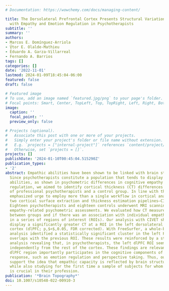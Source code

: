 ```yaml
---
# Documentation: https://wowchemy.com/docs/managing-content/

title: The Dorsolateral Prefrontal Cortex Presents Structural Variations Associated
  with Empathy and Emotion Regulation in Psychotherapists
subtitle: ''
summary: ''
authors:
- Marcos E. Domínguez-Arriola
- V̧́tor E. Olalde-Mathieu
- Eduardo A. Garza-Villarreal
- Fernando A. Barrios
tags: []
categories: []
date: '2022-11-01'
lastmod: 2024-01-09T18:45:04-06:00
featured: false
draft: false

# Featured image
# To use, add an image named `featured.jpg/png` to your page's folder.
# Focal points: Smart, Center, TopLeft, Top, TopRight, Left, Right, BottomLeft, Bottom, BottomRight.
image:
  caption: ''
  focal_point: ''
  preview_only: false

# Projects (optional).
#   Associate this post with one or more of your projects.
#   Simply enter your project's folder or file name without extension.
#   E.g. `projects = ["internal-project"]` references `content/project/deep-learning/index.md`.
#   Otherwise, set `projects = []`.
projects: []
publishDate: '2024-01-10T00:45:04.515290Z'
publication_types:
- '2'
abstract: Empathic abilities have been shown to be linked with brain structural variations.
  Since psychotherapists constitute a population that tends to display greater empathic
  abilities, as shown in psychometric differences in cognitive empathy and emotional
  regulation, we aimed to identify cortical thickness (CT) differences between a group
  of professional psychotherapists and a control group. In line with the recently
  emphasized urge to employ more than a single workflow in cortical analyses, we utilized
  two cortical surface extraction and thickness estimation pipelines—CIVET and FreeSurfer.
  Eighteen psychotherapists and eighteen controls underwent MRI scanning and completed
  empathy-related psychometric assessments. We evaluated how CT measures differed
  between groups and if there was an association with individual empathy-related scores
  in a series of regions of interest (ROIs). Our analysis with CIVET shows that psychotherapists
  display a significantly greater CT at a ROI in the left dorsolateral prefrontal
  cortex (dlPFC; p,$<$,0.05, FDR corrected). With FreeSurfer, a whole-brain vertex-wise
  analysis identified a statistically significant cluster in the left PFC that partially
  overlaps with the previous ROI. These results were reinforced by a structural covariance
  analysis revealing that, in psychotherapists, the left dlPFC ROI seemed to vary
  independently from the rest of the cortex. These findings are relevant because the
  dlPFC region importantly participates in the cognitive components of the empathic
  response, such as emotion regulation and perspective taking. Thus, our findings
  support the idea that empathic capacity is reflected by brain structural variations
  while also studying for the first time a sample of subjects for whom empathic responding
  is crucial in their profession.
publication: '*Brain Topography*'
doi: 10.1007/s10548-022-00910-3
---
```

